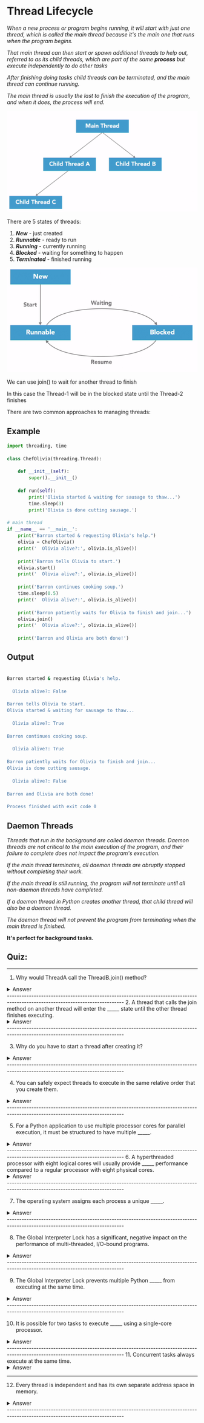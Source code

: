 # Thread Lifecycle



_When a new process or program begins running, it will start with just one thread, which is called the main thread 
because it's the main one that runs when the program begins._

_That main thread can then start or spawn additional threads to help out, referred to as its child threads, which are part of the same  **process**  but execute independently to do other tasks_

_After finishing doing tasks child threads can be terminated, and the main thread can continue running._

_The main thread is usually the last to finish the execution of the program, and when it does, the process will end._ 



![](Images/gil_images/img_3.png "This is a sample image.")


There are 5 states of threads:
1. _**New**_ - just created
2. _**Runnable**_ - ready to run
3. _**Running**_ - currently running
4. _**Blocked**_ - waiting for something to happen
5. _**Terminated**_ - finished running

![](Images/gil_images/img_4.png "This is a sample image.")


We can use join() to wait for another thread to finish

In this case the Thread-1 will be in the blocked state until the Thread-2 finishes


There are two common approaches to managing threads:

## Example
```python
import threading, time

class ChefOlivia(threading.Thread):

    def __init__(self):
        super().__init__()

    def run(self):
        print('Olivia started & waiting for sausage to thaw...')
        time.sleep(3)
        print('Olivia is done cutting sausage.')

# main thread
if __name__ == '__main__':
    print("Barron started & requesting Olivia's help.")
    olivia = ChefOlivia()
    print('  Olivia alive?:', olivia.is_alive())

    print('Barron tells Olivia to start.')
    olivia.start()
    print('  Olivia alive?:', olivia.is_alive())

    print('Barron continues cooking soup.')
    time.sleep(0.5)
    print('  Olivia alive?:', olivia.is_alive())

    print('Barron patiently waits for Olivia to finish and join...')
    olivia.join()
    print('  Olivia alive?:', olivia.is_alive())

    print('Barron and Olivia are both done!')
```

## Output

```bash

Barron started & requesting Olivia's help.
  
  Olivia alive?: False
  
Barron tells Olivia to start.
Olivia started & waiting for sausage to thaw...

  Olivia alive?: True
  
Barron continues cooking soup.

  Olivia alive?: True
  
Barron patiently waits for Olivia to finish and join...
Olivia is done cutting sausage.

  Olivia alive?: False
  
Barron and Olivia are both done!

Process finished with exit code 0
```


## Daemon Threads

_Threads that run in the background are called daemon threads. Daemon threads are not critical to the main execution of the program, and their failure to complete does not impact the program's execution._

_If the main thread terminates, all daemon threads are abruptly stopped without completing their work._

_If the main thread is still running, the program will not terminate until all non-daemon threads have completed._

_If a daemon thread in Python creates another thread, that child thread will also be a daemon thread._

_The daemon thread will not prevent the program from terminating when the main thread is finished._


**It's perfect for background tasks.**

## Quiz:

------------------------------------------------------------------------------------------------------------------------------
1. Why would ThreadA call the ThreadB.join() method?
<details>
    <summary>Answer</summary>
Answer: ThreadA needs to wait until after ThreadB has terminated to continue.
</details>
------------------------------------------------------------------------------------------------------------------------------
2. A thread that calls the join method on another thread will enter the _____ state until the other thread finishes executing.
<details>
    <summary>Answer</summary>
Answer: Blocked
</details>
------------------------------------------------------------------------------------------------------------------------------

3. Why do you have to start a thread after creating it?
<details>
    <summary>Answer</summary>
Answer: Threads do not automatically run when instantiated.
</details>
------------------------------------------------------------------------------------------------------------------------------

4. You can safely expect threads to execute in the same relative order that you create them.
<details>
    <summary>Answer</summary>
Answer: False
</details>
------------------------------------------------------------------------------------------------------------------------------

5. For a Python application to use multiple processor cores for parallel execution, it must be structured to have multiple _____.
<details>
    <summary>Answer</summary>
Answer: Processes
</details>
------------------------------------------------------------------------------------------------------------------------------
6. A hyperthreaded processor with eight logical cores will usually provide _____ performance compared to a regular processor with eight physical cores.
<details>
    <summary>Answer</summary>
Answer: lower
</details>
------------------------------------------------------------------------------------------------------------------------------

7. The operating system assigns each process a unique _____.
<details>
    <summary>Answer</summary>
Answer: Process ID
</details>
------------------------------------------------------------------------------------------------------------------------------

8. The Global Interpreter Lock has a significant, negative impact on the performance of multi-threaded, I/O-bound programs.
<details>
    <summary>Answer</summary>
Answer: False

_I/O-bound tasks spend most of their time waiting on external actions, like network operations or user input. They do not need to possess the GIL while waiting on I/O, so the GIL usually has a minimal impact on I/O-intensive applications._
</details>
------------------------------------------------------------------------------------------------------------------------------

9. The Global Interpreter Lock prevents multiple Python _____ from executing at the same time.
<details>
    <summary>Answer</summary>
Answer: threads
</details>
------------------------------------------------------------------------------------------------------------------------------

10. It is possible for two tasks to execute _____ using a single-core processor.
<details>
    <summary>Answer</summary>
Answer: concurrently  (Concurrent tasks can take turns to execute on the same processor.)
</details>
------------------------------------------------------------------------------------------------------------------------------
11. Concurrent tasks always execute at the same time.

<details>
    <summary>Answer</summary>
         Answer: False

_Concurrency describes the structure that enables a program to execute in parallel (given the necessary hardware), but a concurrent program is not inherently parallel._
</details>

------------------------------------------------------------------------------------------------------------------------------

12. Every thread is independent and has its own separate address space in memory.
<details>
    <summary>Answer</summary>
Answer: False

_Threads share the same address space in memory, so they can access the same variables and data structures._
</details>
------------------------------------------------------------------------------------------------------------------------------

